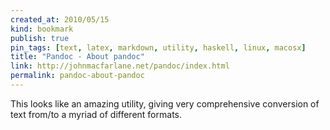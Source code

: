 ```yaml
---
created_at: 2010/05/15
kind: bookmark
publish: true
pin_tags: [text, latex, markdown, utility, haskell, linux, macosx]
title: "Pandoc - About pandoc"
link: http://johnmacfarlane.net/pandoc/index.html
permalink: pandoc-about-pandoc
---
```


This looks like an amazing utility, giving very comprehensive conversion of text from/to a myriad of different formats.
